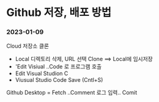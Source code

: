 # Github 저장, 배포 방법

### 2023-01-09


Cloud 저장소 클론
 - Local 디렉토리 삭제, URL 선택 Clone ==> Local에 임시저장
 - 'Edit Visiual ..Code 로 프로그램 호출
 - Edit Visual Studion C 
 - Viusual Studio Code Save (Cntl+S)

Github Desktop = Fetch
..Comment 로그 입력.. 
Comit 